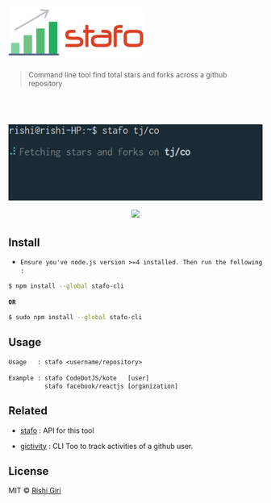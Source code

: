# ![stafo](media/text3049.png)

> Command line tool find total stars and forks across a github repository

<h1 align="center">
<br>
<img src="media/stafo.gif">
<br>
<a "https://travis-ci.org/CodeDotJS/gictivity-cli">
<img src="https://travis-ci.org/CodeDotJS/stafo-cli.svg?branch=master">
</a>
</h1> 

## Install

- `Ensure you've node.js version >=4 installed. Then run the following :`

```sh
$ npm install --global stafo-cli
```
__`OR`__
```sh
$ sudo npm install --global stafo-cli
```

## Usage

```
Usage   : stafo <username/repository>

Example : stafo CodeDotJS/kote   [user]
          stafo facebook/reactjs [organization]
```

## Related

- [stafo](https://github.com/CodeDotJS/stafo) : API for this tool

- [gictivity](https://github.com/CodeDotJS/gictivity-cli) : CLI Too to track activities of a github user.

## License

MIT &copy; [Rishi Giri](http://rishigiri.com)
